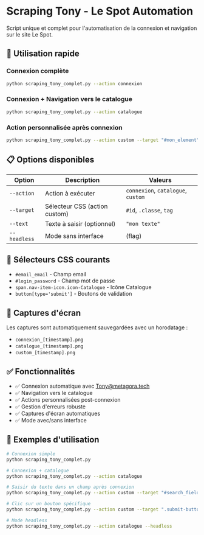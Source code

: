 # Scraping Tony - Le Spot Automation

Script unique et complet pour l'automatisation de la connexion et navigation sur le site Le Spot.

## 🚀 Utilisation rapide

### Connexion complète
```bash
python scraping_tony_complet.py --action connexion
```

### Connexion + Navigation vers le catalogue
```bash
python scraping_tony_complet.py --action catalogue
```

### Action personnalisée après connexion
```bash
python scraping_tony_complet.py --action custom --target "#mon_element" --text "valeur"
```

## 📋 Options disponibles

| Option | Description | Valeurs |
|--------|-------------|---------|
| `--action` | Action à exécuter | `connexion`, `catalogue`, `custom` |
| `--target` | Sélecteur CSS (action custom) | `#id`, `.classe`, `tag` |
| `--text` | Texte à saisir (optionnel) | `"mon texte"` |
| `--headless` | Mode sans interface | (flag) |

## 🔧 Sélecteurs CSS courants

- `#email_email` - Champ email
- `#login_password` - Champ mot de passe
- `span.nav-item-icon.icon-Catalogue` - Icône Catalogue
- `button[type='submit']` - Boutons de validation

## 📸 Captures d'écran

Les captures sont automatiquement sauvegardées avec un horodatage :
- `connexion_[timestamp].png`
- `catalogue_[timestamp].png`
- `custom_[timestamp].png`

## ✅ Fonctionnalités

- ✅ Connexion automatique avec Tony@metagora.tech
- ✅ Navigation vers le catalogue
- ✅ Actions personnalisées post-connexion
- ✅ Gestion d'erreurs robuste
- ✅ Captures d'écran automatiques
- ✅ Mode avec/sans interface

## 🎯 Exemples d'utilisation

```bash
# Connexion simple
python scraping_tony_complet.py

# Connexion + catalogue
python scraping_tony_complet.py --action catalogue

# Saisir du texte dans un champ après connexion
python scraping_tony_complet.py --action custom --target "#search_field" --text "recherche"

# Clic sur un bouton spécifique
python scraping_tony_complet.py --action custom --target ".submit-button"

# Mode headless
python scraping_tony_complet.py --action catalogue --headless
```